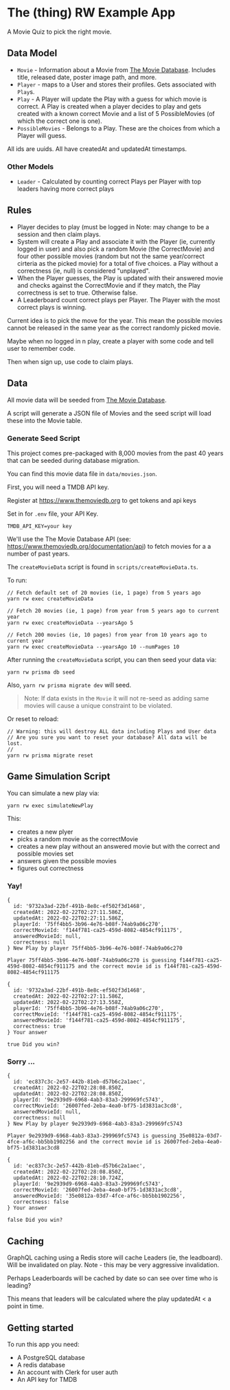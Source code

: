 # The (thing) RW Example App

A Movie Quiz to pick the right movie.
## Data Model


* `Movie` - Information about a Movie from [The Movie Database](https://www.themoviedb.org). Includes title, released date, poster image path, and more.
* `Player` - maps to a User and stores their profiles. Gets associated with `Play`s.
* `Play` - A Player will update the Play with a guess for which movie is correct. A Play is created when a player decides to play and gets created with a known correct Movie and a list of 5 PossibleMovies (of which the correct one is one).
* `PossibleMovies` - Belongs to a Play. These are the choices from which a Player will guess.

All ids are uuids.
All have createdAt and updatedAt timestamps.

### Other Models

* `Leader` - Calculated by counting correct Plays per Player with top leaders having more correct plays

## Rules

* Player decides to play (must be logged in Note: may change to be a session and then claim plays.
* System will create a Play and associate it with the Player (ie, currently logged in user) and also pick a random Movie (the CorrectMovie) and four other possible movies (random but not the same year/correct cirteria as the picked movie) for a total of five choices. a Play without a correctness (ie, null) is considered "unplayed".
* When the Player guesses, the Play is updated with their answered movie and checks against the CorrectMovie and if they match, the Play correctness is set to true. Otherwise false.
* A Leaderboard count correct plays per Player. The Player with the most correct plays is winning.

Current idea is to pick the move for the year. This mean the possible movies cannot be released in the same year as the correct randomly picked movie.

Maybe when no logged in n play, create a player with some code and tell user to remember code.

Then when sign up, use code to claim plays.

## Data

All movie data will be seeded from [The Movie Database](https://www.themoviedb.org).

A script will generate a JSON file of Movies and the seed script will load these into the Movie table.

### Generate Seed Script

This project comes pre-packaged with 8,000 movies from the past 40 years that can be seeded during database migration.

You can find this movie data file in `data/movies.json`.

First, you will need a TMDB API key.

Register at https://www.themoviedb.org to get tokens and api keys

Set in for `.env` file, your API Key.

```
TMDB_API_KEY=your key
```

We'll use the The Movie Database API (see: https://www.themoviedb.org/documentation/api) to fetch movies for a a number of past years.

The `createMovieData` script is found in `scripts/createMovieData.ts`.

To run:

```
// Fetch default set of 20 movies (ie, 1 page) from 5 years ago
yarn rw exec createMovieData

// Fetch 20 movies (ie, 1 page) from year from 5 years ago to current year
yarn rw exec createMovieData --yearsAgo 5

// Fetch 200 movies (ie, 10 pages) from year from 10 years ago to current year
yarn rw exec createMovieData --yearsAgo 10 --numPages 10
```

After running the `createMovieData` script, you can then seed your data via:

```
yarn rw prisma db seed
```

Also, `yarn rw prisma migrate dev` will seed.

> Note: If data exists in the `Movie` it will not re-seed as adding same movies will cause a unique constraint to be violated.

Or reset to reload:

```
// Warning: this will destroy ALL data including Plays and User data
// Are you sure you want to reset your database? All data will be lost.
//
yarn rw prisma migrate reset
```

## Game Simulation Script

You can simulate a new play via:

`yarn rw exec simulateNewPlay`

This:

* creates a new plyer
* picks a random movie as the correctMovie
* creates a new play without an answered movie but with the correct and possible movies set
* answers given the possible movies
* figures out correctness

### Yay!

```
{
  id: '9732a3ad-22bf-491b-8e8c-ef502f3d1468',
  createdAt: 2022-02-22T02:27:11.586Z,
  updatedAt: 2022-02-22T02:27:11.586Z,
  playerId: '75ff4bb5-3b96-4e76-b08f-74ab9a06c270',
  correctMovieId: 'f144f781-ca25-459d-8082-4854cf911175',
  answeredMovieId: null,
  correctness: null
} New Play by player 75ff4bb5-3b96-4e76-b08f-74ab9a06c270

Player 75ff4bb5-3b96-4e76-b08f-74ab9a06c270 is guessing f144f781-ca25-459d-8082-4854cf911175 and the correct movie id is f144f781-ca25-459d-8082-4854cf911175

{
  id: '9732a3ad-22bf-491b-8e8c-ef502f3d1468',
  createdAt: 2022-02-22T02:27:11.586Z,
  updatedAt: 2022-02-22T02:27:13.558Z,
  playerId: '75ff4bb5-3b96-4e76-b08f-74ab9a06c270',
  correctMovieId: 'f144f781-ca25-459d-8082-4854cf911175',
  answeredMovieId: 'f144f781-ca25-459d-8082-4854cf911175',
  correctness: true
} Your answer

true Did you win?
```

### Sorry ...

```
{
  id: 'ec837c3c-2e57-442b-81eb-d57b6c2a1aec',
  createdAt: 2022-02-22T02:28:08.850Z,
  updatedAt: 2022-02-22T02:28:08.850Z,
  playerId: '9e2939d9-6968-4ab3-83a3-299969fc5743',
  correctMovieId: '26007fed-2eba-4ea0-bf75-1d3831ac3cd8',
  answeredMovieId: null,
  correctness: null
} New Play by player 9e2939d9-6968-4ab3-83a3-299969fc5743

Player 9e2939d9-6968-4ab3-83a3-299969fc5743 is guessing 35e0812a-03d7-4fce-af6c-bb5bb1902256 and the correct movie id is 26007fed-2eba-4ea0-bf75-1d3831ac3cd8

{
  id: 'ec837c3c-2e57-442b-81eb-d57b6c2a1aec',
  createdAt: 2022-02-22T02:28:08.850Z,
  updatedAt: 2022-02-22T02:28:10.724Z,
  playerId: '9e2939d9-6968-4ab3-83a3-299969fc5743',
  correctMovieId: '26007fed-2eba-4ea0-bf75-1d3831ac3cd8',
  answeredMovieId: '35e0812a-03d7-4fce-af6c-bb5bb1902256',
  correctness: false
} Your answer

false Did you win?
```
## Caching

GraphQL caching using a Redis store will cache Leaders (ie, the leadboard). Will be invalidated on play. Note - this may be very aggressive invalidation.

Perhaps Leaderboards will be cached by date so can see over time who is leading?

This means that leaders will be calculated where the play updatedAt < a point in time.
## Getting started

To run this app you need:
* A PostgreSQL database
* A redis database
* An account with Clerk for user auth
* An API key for TMDB
